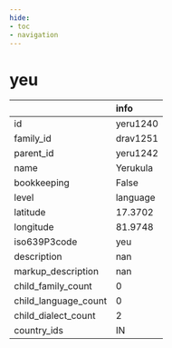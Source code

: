 ```yaml
---
hide:
- toc
- navigation
---
```

# yeu
|                      | info     |
|:---------------------|:---------|
| id                   | yeru1240 |
| family_id            | drav1251 |
| parent_id            | yeru1242 |
| name                 | Yerukula |
| bookkeeping          | False    |
| level                | language |
| latitude             | 17.3702  |
| longitude            | 81.9748  |
| iso639P3code         | yeu      |
| description          | nan      |
| markup_description   | nan      |
| child_family_count   | 0        |
| child_language_count | 0        |
| child_dialect_count  | 2        |
| country_ids          | IN       |